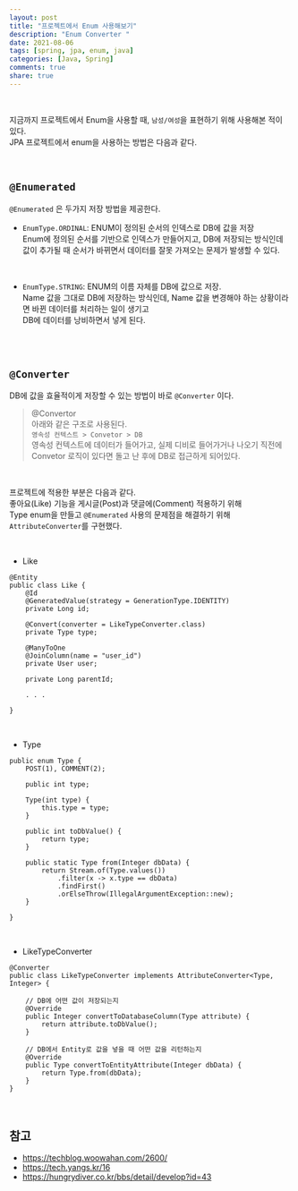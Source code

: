 ```yaml
---
layout: post    
title: "프로젝트에서 Enum 사용해보기"      
description: "Enum Converter "      
date: 2021-08-06    
tags: [spring, jpa, enum, java]     
categories: [Java, Spring]      
comments: true     
share: true  
---   
```


<br />     

지금까지 프로젝트에서 Enum을 사용할 때, `남성/여성`을 표현하기 위해 사용해본 적이 있다.   
JPA 프로젝트에서 enum을 사용하는 방법은 다음과 같다.     

<br />    

## `@Enumerated`       
`@Enumerated` 은 두가지 저장 방법을 제공한다.   

* `EnumType.ORDINAL`: ENUM이 정의된 순서의 인덱스로 DB에 값을 저장         
  Enum에 정의된 순서를 기반으로 인덱스가 만들어지고, DB에 저장되는 방식인데      
  값이 추가될 때 순서가 바뀌면서 데이터를 잘못 가져오는 문제가 발생할 수 있다.             
<br />          


* `EnumType.STRING`: ENUM의 이름 자체를 DB에 값으로 저장.      
  Name 값을 그대로 DB에 저장하는 방식인데, Name 값을 변경해야 하는 상황이라면 바뀐 데이터를 처리하는 일이 생기고        
  DB에 데이터를 낭비하면서 넣게 된다.      
  

<br />       
<br />      


## `@Converter`    
DB에 값을 효율적이게 저장할 수 있는 방법이 바로 `@Converter` 이다.   

> @Convertor    
> 아래와 같은 구조로 사용된다.      
> `영속성 컨텍스트 > Convetor > DB`         
> 영속성 컨텍스트에 데이터가 들어가고, 실제 디비로 들어가거나 나오기 직전에     
> Convetor 로직이 있다면 돌고 난 후에 DB로 접근하게 되어있다.     

 
<br />    


프로젝트에 적용한 부분은 다음과 같다.  
좋아요(Like) 기능을 게시글(Post)과 댓글에(Comment) 적용하기 위해     
Type enum을 만들고 `@Enumerated` 사용의 문제점을 해결하기 위해    
`AttributeConverter`를 구현했다.      

<br />     

* Like  

```
@Entity
public class Like {
	@Id
	@GeneratedValue(strategy = GenerationType.IDENTITY)
	private Long id;

	@Convert(converter = LikeTypeConverter.class)
	private Type type;

	@ManyToOne
	@JoinColumn(name = "user_id")
	private User user;

	private Long parentId;

	. . .

}
```

<br />    

* Type   

```
public enum Type {
	POST(1), COMMENT(2);

	public int type;

	Type(int type) {
		this.type = type;
	}

	public int toDbValue() {
		return type;
	}

	public static Type from(Integer dbData) {
		return Stream.of(Type.values())
			.filter(x -> x.type == dbData)
			.findFirst()
			.orElseThrow(IllegalArgumentException::new);
	}

}
```

<br />    


* LikeTypeConverter         

```
@Converter
public class LikeTypeConverter implements AttributeConverter<Type, Integer> {

    // DB에 어떤 값이 저장되는지 
	@Override
	public Integer convertToDatabaseColumn(Type attribute) {
		return attribute.toDbValue();
	}
	
    // DB에서 Entity로 값을 넣을 때 어떤 값을 리턴하는지 
	@Override
	public Type convertToEntityAttribute(Integer dbData) {
		return Type.from(dbData);
	}
}
```

<br />    


## 참고       
* <https://techblog.woowahan.com/2600/>   
* <https://tech.yangs.kr/16>    
* <https://hungrydiver.co.kr/bbs/detail/develop?id=43>    


